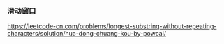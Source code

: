 ### 滑动窗口
https://leetcode-cn.com/problems/longest-substring-without-repeating-characters/solution/hua-dong-chuang-kou-by-powcai/
